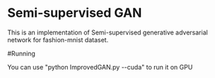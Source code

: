 # Semi-supervised GAN

This is an implementation of Semi-supervised generative adversarial network for fashion-mnist dataset.

#Running
 
You can use "python ImprovedGAN.py --cuda" to run it on GPU
